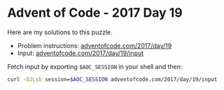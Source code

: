 # Advent of Code - 2017 Day 19
Here are my solutions to this puzzle.

* Problem instructions: [adventofcode.com/2017/day/19](https://adventofcode.com/2017/day/19)
* Input: [adventofcode.com/2017/day/19/input](https://adventofcode.com/2017/day/19/input)

Fetch input by exporting `$AOC_SESSION` in your shell and then:
```bash
curl -OJLsb session=$AOC_SESSION adventofcode.com/2017/day/19/input
```
